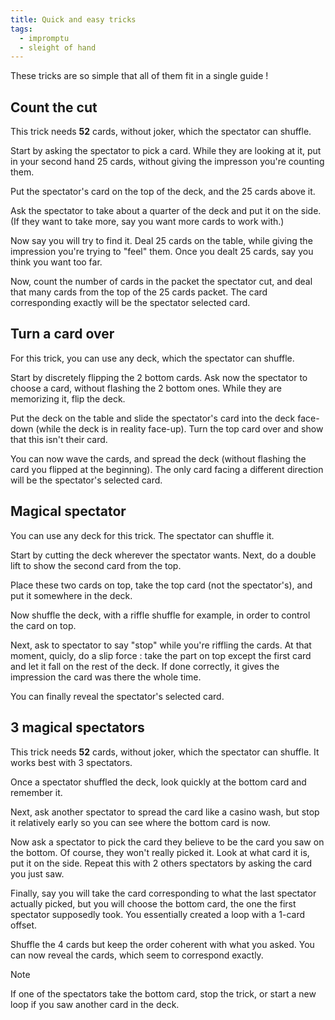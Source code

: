 ```yaml
---
title: Quick and easy tricks
tags:
  - impromptu
  - sleight of hand
---
```


These tricks are so simple that all of them fit in a single guide !

## Count the cut

This trick needs **52** cards, without joker, which the spectator can shuffle.

Start by asking the spectator to pick a card. While they are looking at it, put
in your second hand 25 cards, without giving the impresson you're counting them.

Put the spectator's card on the top of the deck, and the 25 cards above it.

Ask the spectator to take about a quarter of the deck and put it on the side.
(If they want to take more, say you want more cards to work with.)

Now say you will try to find it. Deal 25 cards on the table, while giving the
impression you're trying to "feel" them. Once you dealt 25 cards, say you think
you want too far.

Now, count the number of cards in the packet the spectator cut, and deal that
many cards from the top of the 25 cards packet. The card corresponding exactly
will be the spectator selected card.

## Turn a card over

For this trick, you can use any deck, which the spectator can shuffle.

Start by discretely flipping the 2 bottom cards. Ask now the spectator to choose
a card, without flashing the 2 bottom ones. While they are memorizing it, flip
the deck.

Put the deck on the table and slide the spectator's card into the deck face-down
(while the deck is in reality face-up). Turn the top card over and show that
this isn't their card.

You can now wave the cards, and spread the deck (without flashing the card you
flipped at the beginning). The only card facing a different direction will be
the spectator's selected card.

## Magical spectator

You can use any deck for this trick. The spectator can shuffle it.

Start by cutting the deck wherever the spectator wants. Next, do a double lift
to show the second card from the top.

Place these two cards on top, take the top card (not the spectator's), and put
it somewhere in the deck.

Now shuffle the deck, with a riffle shuffle for example, in order to control the
card on top.

Next, ask to spectator to say "stop" while you're riffling the cards. At that
moment, quicly, do a slip force : take the part on top except the first card and
let it fall on the rest of the deck. If done correctly, it gives the impression
the card was there the whole time.

You can finally reveal the spectator's selected card.

## 3 magical spectators

This trick needs **52** cards, without joker, which the spectator can shuffle.
It works best with 3 spectators.

Once a spectator shuffled the deck, look quickly at the bottom card and remember
it.

Next, ask another spectator to spread the card like a casino wash, but stop it
relatively early so you can see where the bottom card is now.

Now ask a spectator to pick the card they believe to be the card you saw on the
bottom. Of course, they won't really picked it. Look at what card it is, put it
on the side. Repeat this with 2 others spectators by asking the card you just
saw.

Finally, say you will take the card corresponding to what the last spectator
actually picked, but you will choose the bottom card, the one the first
spectator supposedly took. You essentially created a loop with a 1-card offset.

Shuffle the 4 cards but keep the order coherent with what you asked. You can now
reveal the cards, which seem to correspond exactly.

> [!note]
>
> If one of the spectators take the bottom card, stop the trick, or start a new
> loop if you saw another card in the deck.
